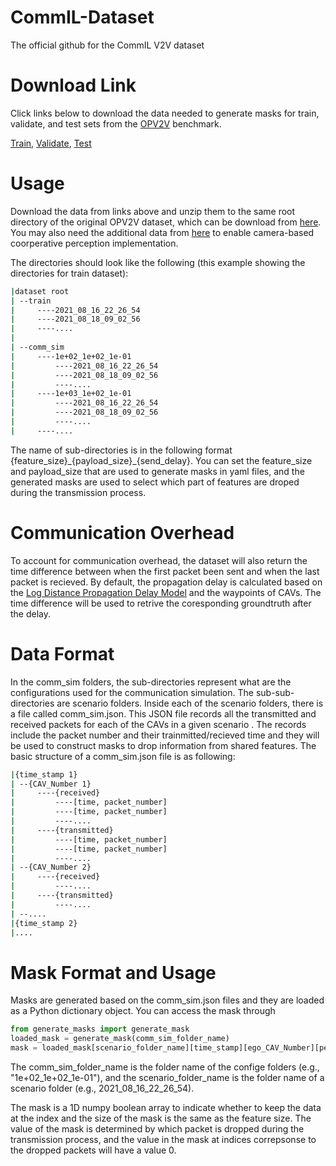# CommIL-Dataset
The official github for the CommIL V2V dataset

# Download Link
Click links below to download the data needed to generate masks for train, validate, and test sets from the [OPV2V](https://github.com/DerrickXuNu/OpenCOOD) benchmark.

[Train](https://rutgers.box.com/s/wj5ctzx88xxn1qrha6kvd6q35p5h51qg), [Validate](https://rutgers.box.com/s/52usnmla0aa9gufswn2mgahs64zrmiu6), [Test](https://rutgers.box.com/s/lujnlsl67xeoatkbethcutljhi0bm7hp)

# Usage
Download the data from links above and unzip them to the same root directory of the original OPV2V dataset, which can be download from [here](https://drive.google.com/drive/folders/1dkDeHlwOVbmgXcDazZvO6TFEZ6V_7WUu).
You may also need the additional data from [here](https://drive.google.com/drive/folders/1dkDeHlwOVbmgXcDazZvO6TFEZ6V_7WUu) to enable camera-based coorperative perception implementation.

The directories should look like the following (this example showing the directories for train dataset):

```bash
|dataset root
| --train
|     ----2021_08_16_22_26_54
|     ----2021_08_18_09_02_56
|     ----....
|
| --comm_sim
|     ----1e+02_1e+02_1e-01
|         ----2021_08_16_22_26_54
|         ----2021_08_18_09_02_56
|         ----....
|     ----1e+03_1e+02_1e-01
|         ----2021_08_16_22_26_54
|         ----2021_08_18_09_02_56
|         ----....
|     ----....
```

The name of sub-directories is in the following format {feature_size}\_{payload_size}\_{send_delay}. You can set the feature\_size and payload\_size that are used to generate masks in yaml files, and the generated masks are used to select which part of features are droped during the transmission process. 

# Communication Overhead
To account for communication overhead, the dataset will also return the time difference between when the first packet been sent and when the last packet is recieved. By default, the propagation delay is calculated based on the [Log Distance Propagation Delay Model](https://www.nsnam.org/docs/models/html/propagation.html) and the waypoints of CAVs. The time difference will be used to retrive the coresponding groundtruth after the delay.

# Data Format
In the comm\_sim folders, the sub-directories represent what are the configurations used for the communication simulation. The sub-sub-directories are scenario folders. Inside each of the scenario folders, there is a file called comm\_sim.json. This JSON file records all the transmitted and received packets for each of the CAVs in a given scenario . The records include the packet number and their trainmitted/recieved time and they will be used to construct masks to drop information from shared features. The basic structure of a comm\_sim.json file is as following:
```bash
|{time_stamp 1}
| --{CAV_Number 1}
|     ----{received}
|         ----[time, packet_number]
|         ----[time, packet_number]
|         ----....
|     ----{transmitted}
|         ----[time, packet_number]
|         ----[time, packet_number]
|         ----....
| --{CAV_Number 2}
|     ----{received}
|         ----....
|     ----{transmitted}
|         ----....
| --....
|{time_stamp 2}
|....
```
# Mask Format and Usage
Masks are generated based on the comm\_sim.json files and they are loaded as a Python dictionary object. You can access the mask through
```python
from generate_masks import generate_mask
loaded_mask = generate_mask(comm_sim_folder_name)
mask = loaded_mask[scenario_folder_name][time_stamp][ego_CAV_Number][peer_CAV_Number]
```
The comm_sim_folder_name is the folder name of the confige folders (e.g., "1e+02_1e+02_1e-01"), and the scenario_folder_name is the folder name of a scenario folder (e.g., 2021_08_16_22_26_54). 

The mask is a 1D numpy boolean array to indicate whether to keep the data at the index and the size of the mask is the same as the feature size. The value of the mask is determined by which packet is dropped during the transmission process, and the value in the mask at indices correpsonse to the dropped packets will have a value 0.
